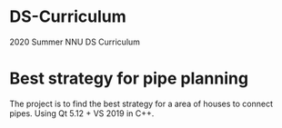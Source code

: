 # DS-Curriculum
2020 Summer NNU DS Curriculum
# Best strategy for pipe planning
The project is to find the best strategy for a area of houses to connect pipes.
Using Qt 5.12 + VS 2019 in C++.

